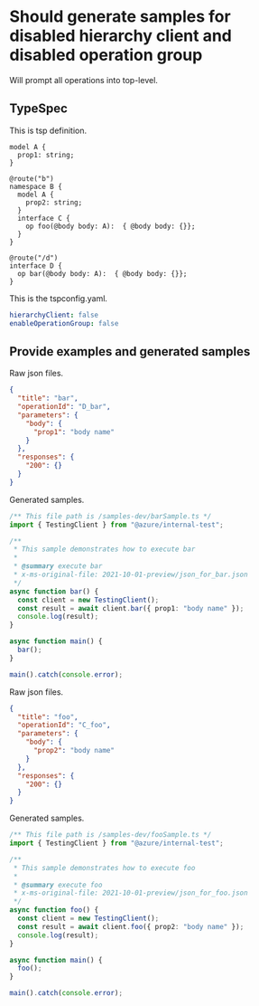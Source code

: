 # Should generate samples for disabled hierarchy client and disabled operation group

Will prompt all operations into top-level.

## TypeSpec

This is tsp definition.

```tsp
model A {
  prop1: string;
}

@route("b")
namespace B {
  model A {
    prop2: string;
  }
  interface C {
    op foo(@body body: A):  { @body body: {}};
  }
}

@route("/d")
interface D {
  op bar(@body body: A):  { @body body: {}};
}
```

This is the tspconfig.yaml.

```yaml
hierarchyClient: false
enableOperationGroup: false
```

## Provide examples and generated samples

Raw json files.

```json for bar
{
  "title": "bar",
  "operationId": "D_bar",
  "parameters": {
    "body": {
      "prop1": "body name"
    }
  },
  "responses": {
    "200": {}
  }
}
```

Generated samples.

```ts samples
/** This file path is /samples-dev/barSample.ts */
import { TestingClient } from "@azure/internal-test";

/**
 * This sample demonstrates how to execute bar
 *
 * @summary execute bar
 * x-ms-original-file: 2021-10-01-preview/json_for_bar.json
 */
async function bar() {
  const client = new TestingClient();
  const result = await client.bar({ prop1: "body name" });
  console.log(result);
}

async function main() {
  bar();
}

main().catch(console.error);
```

Raw json files.

```json for foo
{
  "title": "foo",
  "operationId": "C_foo",
  "parameters": {
    "body": {
      "prop2": "body name"
    }
  },
  "responses": {
    "200": {}
  }
}
```

Generated samples.

```ts samples
/** This file path is /samples-dev/fooSample.ts */
import { TestingClient } from "@azure/internal-test";

/**
 * This sample demonstrates how to execute foo
 *
 * @summary execute foo
 * x-ms-original-file: 2021-10-01-preview/json_for_foo.json
 */
async function foo() {
  const client = new TestingClient();
  const result = await client.foo({ prop2: "body name" });
  console.log(result);
}

async function main() {
  foo();
}

main().catch(console.error);
```
